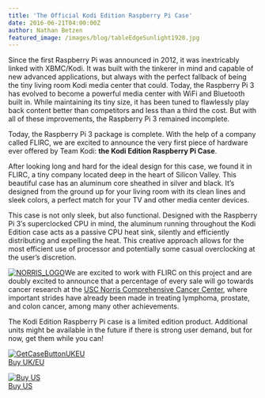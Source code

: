 ```yaml
---
title: 'The Official Kodi Edition Raspberry Pi Case'
date: 2016-06-21T04:00:00Z
author: Nathan Betzen
featured_image: /images/blog/tableEdgeSunlight1920.jpg
---
```

Since the first Raspberry Pi was announced in 2012, it was inextricably linked with XBMC/Kodi. It was built with the tinkerer in mind and capable of new advanced applications, but always with the perfect fallback of being the tiny living room Kodi media center that could. Today, the Raspberry Pi 3 has evolved to become a powerful media center with WiFi and Bluetooth built in. While maintaining its tiny size, it has been tuned to flawlessly play back content better than competitors and less than a third the cost. But with all of these improvements, the Raspberry Pi 3 remained incomplete.

 Today, the Raspberry Pi 3 package is complete. With the help of a company called FLIRC, we are excited to announce the very first piece of hardware ever offered by Team Kodi: **the Kodi Edition Raspberry Pi Case**.

  After looking long and hard for the ideal design for this case, we found it in FLIRC, a tiny company located deep in the heart of Silicon Valley. This beautiful case has an aluminum core sheathed in silver and black. It’s designed from the ground up for your living room with its clean lines and sleek colors, a perfect match for your TV and other media center devices.

 This case is not only sleek, but also functional. Designed with the Raspberry Pi 3′s superclocked CPU in mind, the aluminum running throughout the Kodi Edition case acts as a passive CPU heat sink, silently and efficiently distributing and expelling the heat. This creative approach allows for the most efficient use of processor and potentially some casual overclocking at the user’s discretion.

 [![NORRIS_LOGO](/sites/default/files/uploads/NORRIS_LOGO-160x160.jpg)](https://uscnorriscancer.usc.edu/support/)We are excited to work with FLIRC on this project and are doubly excited to announce that a percentage of every sale will go towards cancer research at the [USC Norris Comprehensive Cancer Center](https://uscnorriscancer.usc.edu/support/), where important strides have already been made in treating lymphoma, prostate, and colon cancer, among many other achievements.

 The Kodi Edition Raspberry Pi case is a limited edition product. Additional units might be available in the future if there is strong user demand, but for now, get them while you can!

 [![GetCaseButtonUKEU](/sites/default/files/uploads/GetCaseButtonUKEU.png)](https://thepihut.com/products/kodi-edition-raspberry-pi-case)  
 [Buy UK/EU](https://thepihut.com/products/kodi-edition-raspberry-pi-case)

  [![Buy US](/sites/default/files/uploads/GetCaseButtonUS.png)](https://flirc.tv/more/raspberry-pi-case-ke)  
 [Buy US](https://flirc.tv/more/raspberry-pi-case-ke)

   

  

  

  

  

  

 
